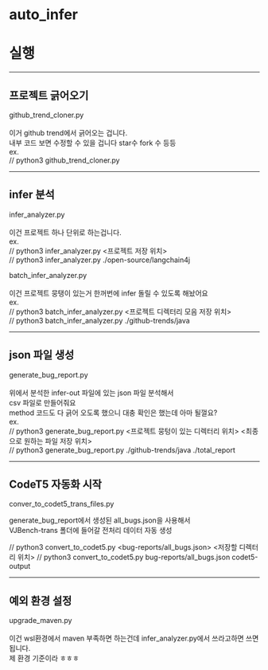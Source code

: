 # auto_infer


# 실행

---
프로젝트 긁어오기
---
github_trend_cloner.py <br><br>
이거 github trend에서 긁어오는 겁니다. <br>
내부 코드 보면 수정할 수 있을 겁니다 star수 fork 수 등등<br>
ex.<br>
// python3 github_trend_cloner.py

---
infer 분석
---
infer_analyzer.py<br><br>
이건 프로젝트 하나 단위로 하는겁니다.<br>
ex.<br>
// python3 infer_analyzer.py <프로젝트 저장 위치><br>
// python3 infer_analyzer.py ./open-source/langchain4j<br>

batch_infer_analyzer.py<br><br>
이건 프로젝트 뭉탱이 있는거 한꺼번에 infer 돌릴 수 있도록 해놨어요<br>
ex.<br>
// python3 batch_infer_analyzer.py <프로젝트 디렉터리 모음 저장 위치><br>
// python3 batch_infer_analyzer.py ./github-trends/java<br>

---
json 파일 생성
---

generate_bug_report.py<br><br>
위에서 분석한 infer-out 파일에 있는 json 파일 분석해서<br>
csv 파일로 만들어줘요<br>
method 코드도 다 긁어 오도록 했으니 대충 확인은 했는데 아마 될껄요?<br>
ex.<br>
// python3 generate_bug_report.py  <프로젝트 뭉텅이 있는 디렉터리 위치> <최종으로 원하는 파일 저장 위치> <br>
// python3 generate_bug_report.py ./github-trends/java ./total_report

---
CodeT5 자동화 시작
---

conver_to_codet5_trans_files.py<br>

generate_bug_report에서 생성된 all_bugs.json을 사용해서<br>
VJBench-trans 폴더에 들어갈 전처리 데이터 자동 생성<br>

// python3 convert_to_codet5.py <bug-reports/all_bugs.json> <저장할 디렉터리 위치>
// python3 convert_to_codet5.py bug-reports/all_bugs.json codet5-output


---
예외 환경 설정
---

upgrade_maven.py <br><br>
이건 wsl환경에서 maven 부족하면 하는건데 infer_analyzer.py에서 쓰라고하면 쓰면 됩니다.<br>
제 환경 기준이라 ㅎㅎㅎ<br>
